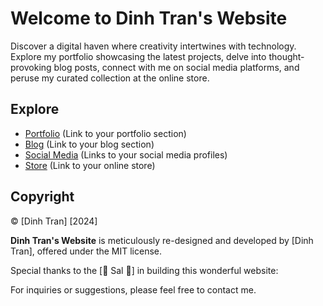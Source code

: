 # Welcome to Dinh Tran's Website

Discover a digital haven where creativity intertwines with technology. Explore my portfolio showcasing the latest projects, delve into thought-provoking blog posts, connect with me on social media platforms, and peruse my curated collection at the online store.

## Explore

- [Portfolio](#) (Link to your portfolio section)
- [Blog](#) (Link to your blog section)
- [Social Media](#) (Links to your social media profiles)
- [Store](#) (Link to your online store)

## Copyright

© [Dinh Tran] [2024]

**Dinh Tran's Website** is meticulously re-designed and developed by [Dinh Tran], offered under the MIT license.

Special thanks to the [:100: Sal :100:] in building this wonderful website:

For inquiries or suggestions, please feel free to contact me.
